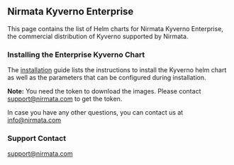 ## Nirmata Kyverno Enterprise

This page contains the list of Helm charts for Nirmata Kyverno Enterprise, the commercial distribution of Kyverno supported by Nirmata. 

### Installing the Enterprise Kyverno Chart 
The [installation](https://github.com/nirmata/kyverno-charts/blob/main/charts/nirmata/README.md) guide lists the instructions to install the Kyverno helm chart as well as the parameters that can be configured during installation.

**Note:** You need the token to download the images. Please contact <support@nirmata.com> to get the token.

In case you have any other questions, you can contact us at <info@nirmata.com>

### Support Contact
<support@nirmata.com>
